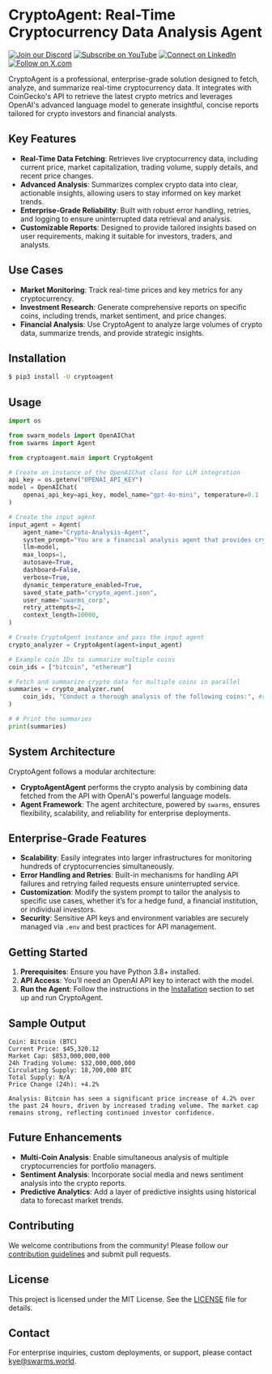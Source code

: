 

# CryptoAgent: Real-Time Cryptocurrency Data Analysis Agent

[![Join our Discord](https://img.shields.io/badge/Discord-Join%20our%20server-5865F2?style=for-the-badge&logo=discord&logoColor=white)](https://discord.gg/agora-999382051935506503) [![Subscribe on YouTube](https://img.shields.io/badge/YouTube-Subscribe-red?style=for-the-badge&logo=youtube&logoColor=white)](https://www.youtube.com/@kyegomez3242) [![Connect on LinkedIn](https://img.shields.io/badge/LinkedIn-Connect-blue?style=for-the-badge&logo=linkedin&logoColor=white)](https://www.linkedin.com/in/kye-g-38759a207/) [![Follow on X.com](https://img.shields.io/badge/X.com-Follow-1DA1F2?style=for-the-badge&logo=x&logoColor=white)](https://x.com/kyegomezb)


CryptoAgent is a professional, enterprise-grade solution designed to fetch, analyze, and summarize real-time cryptocurrency data. It integrates with CoinGecko's API to retrieve the latest crypto metrics and leverages OpenAI's advanced language model to generate insightful, concise reports tailored for crypto investors and financial analysts.

## Key Features

- **Real-Time Data Fetching**: Retrieves live cryptocurrency data, including current price, market capitalization, trading volume, supply details, and recent price changes.
- **Advanced Analysis**: Summarizes complex crypto data into clear, actionable insights, allowing users to stay informed on key market trends.
- **Enterprise-Grade Reliability**: Built with robust error handling, retries, and logging to ensure uninterrupted data retrieval and analysis.
- **Customizable Reports**: Designed to provide tailored insights based on user requirements, making it suitable for investors, traders, and analysts.

## Use Cases

- **Market Monitoring**: Track real-time prices and key metrics for any cryptocurrency.
- **Investment Research**: Generate comprehensive reports on specific coins, including trends, market sentiment, and price changes.
- **Financial Analysis**: Use CryptoAgent to analyze large volumes of crypto data, summarize trends, and provide strategic insights.

## Installation

```bash
$ pip3 install -U cryptoagent
```

## Usage

```python
import os

from swarm_models import OpenAIChat
from swarms import Agent

from cryptoagent.main import CryptoAgent

# Create an instance of the OpenAIChat class for LLM integration
api_key = os.getenv("OPENAI_API_KEY")
model = OpenAIChat(
    openai_api_key=api_key, model_name="gpt-4o-mini", temperature=0.1
)

# Create the input agent
input_agent = Agent(
    agent_name="Crypto-Analysis-Agent",
    system_prompt="You are a financial analysis agent that provides crypto analysis with live data.",
    llm=model,
    max_loops=1,
    autosave=True,
    dashboard=False,
    verbose=True,
    dynamic_temperature_enabled=True,
    saved_state_path="crypto_agent.json",
    user_name="swarms_corp",
    retry_attempts=2,
    context_length=10000,
)

# Create CryptoAgent instance and pass the input agent
crypto_analyzer = CryptoAgent(agent=input_agent)

# Example coin IDs to summarize multiple coins
coin_ids = ["bitcoin", "ethereum"]

# Fetch and summarize crypto data for multiple coins in parallel
summaries = crypto_analyzer.run(
    coin_ids, "Conduct a thorough analysis of the following coins:", #real_time=True # Make it real-time where it will fetch the results in real-time
)

# # Print the summaries
print(summaries)


```

## System Architecture
CryptoAgent follows a modular architecture:

- **CryptoAgentAgent** performs the crypto analysis by combining data fetched from the API with OpenAI's powerful language models.
- **Agent Framework**: The agent architecture, powered by `swarms`, ensures flexibility, scalability, and reliability for enterprise deployments.

## Enterprise-Grade Features

- **Scalability**: Easily integrates into larger infrastructures for monitoring hundreds of cryptocurrencies simultaneously.
- **Error Handling and Retries**: Built-in mechanisms for handling API failures and retrying failed requests ensure uninterrupted service.
- **Customization**: Modify the system prompt to tailor the analysis to specific use cases, whether it’s for a hedge fund, a financial institution, or individual investors.
- **Security**: Sensitive API keys and environment variables are securely managed via `.env` and best practices for API management.

## Getting Started

1. **Prerequisites**: Ensure you have Python 3.8+ installed.
2. **API Access**: You’ll need an OpenAI API key to interact with the model.
3. **Run the Agent**: Follow the instructions in the [Installation](#installation) section to set up and run CryptoAgent.

## Sample Output

```text
Coin: Bitcoin (BTC)
Current Price: $45,320.12
Market Cap: $853,000,000,000
24h Trading Volume: $32,000,000,000
Circulating Supply: 18,700,000 BTC
Total Supply: N/A
Price Change (24h): +4.2%

Analysis: Bitcoin has seen a significant price increase of 4.2% over the past 24 hours, driven by increased trading volume. The market cap remains strong, reflecting continued investor confidence.
```

## Future Enhancements

- **Multi-Coin Analysis**: Enable simultaneous analysis of multiple cryptocurrencies for portfolio managers.
- **Sentiment Analysis**: Incorporate social media and news sentiment analysis into the crypto reports.
- **Predictive Analytics**: Add a layer of predictive insights using historical data to forecast market trends.
  
## Contributing

We welcome contributions from the community! Please follow our [contribution guidelines](CONTRIBUTING.md) and submit pull requests.

## License

This project is licensed under the MIT License. See the [LICENSE](LICENSE) file for details.

## Contact

For enterprise inquiries, custom deployments, or support, please contact [kye@swarms.world](mailto:kye@swarms.world).
